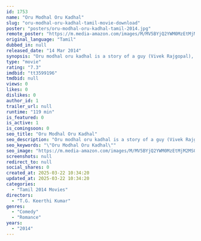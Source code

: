 ```yaml
---
id: 1753
name: "Oru Modhal Oru Kadhal"
slug: "oru-modhal-oru-kadhal-tamil-movie-download"
poster: "posters/oru-modhal-oru-kadhal-tamil-2014.jpg"
remote_poster: "https://m.media-amazon.com/images/M/MV5BYjQ2YWM0MzEtMjM2MS00OTE4LTk5ZjMtNDg1MGM2OGE0OGJjL2ltYWdlL2ltYWdlXkEyXkFqcGdeQXVyNTEzNzUxODI@._V1_SX300.jpg"
original_language: "Tamil"
dubbed_in: null
released_date: "14 Mar 2014"
synopsis: "Oru modhal oru kadhal is a story of a guy (Vivek Rajgopal), who falls in love with a girl, and their trouble-filled journey from Chennai to Bangalore to Delhi giving troubles to his friends and family portrayed hilariously."
type: "movie"
rating: "7.3"
imdbid: "tt3599196"
tmdbid: null
views: 0
likes: 0
dislikes: 0
author_id: 1
trailer_url: null
runtime: "119 min"
is_featured: 0
is_active: 1
is_comingsoon: 0
seo_title: "Oru Modhal Oru Kadhal"
seo_description: "Oru modhal oru kadhal is a story of a guy (Vivek Rajgopal), who falls in love with a girl, and their trouble-filled journey from Chennai to Bangalore to Delhi giving troubles to his friends and family portrayed hilariously."
seo_keywords: "\"Oru Modhal Oru Kadhal\""
seo_image: "https://m.media-amazon.com/images/M/MV5BYjQ2YWM0MzEtMjM2MS00OTE4LTk5ZjMtNDg1MGM2OGE0OGJjL2ltYWdlL2ltYWdlXkEyXkFqcGdeQXVyNTEzNzUxODI@._V1_SX300.jpg"
screenshots: null
redirect_to: null
social_shares: 0
created_at: 2025-03-22 10:34:20
updated_at: 2025-03-22 10:34:20
categories:
  - "Tamil 2014 Movies"
directors:
  - "T.G. Keerthi Kumar"
genres:
  - "Comedy"
  - "Romance"
years:
  - "2014"
---
```

